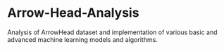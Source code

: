 # Arrow-Head-Analysis
Analysis of ArrowHead dataset and implementation of various basic and advanced machine learning models and algorithms. 
